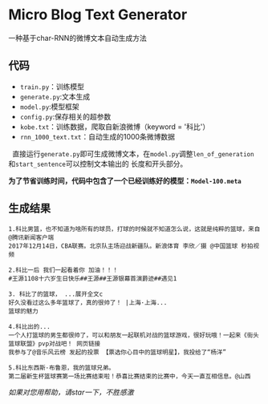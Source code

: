 # Micro Blog Text Generator
一种基于char-RNN的微博文本自动生成方法` ` 


## 代码
* `train.py`：训练模型
* `generate.py`:文本生成
* `model.py`:模型框架
* `config.py`:保存相关的超参数  
* `kobe.txt`：训练数据，爬取自新浪微博（keyword = '科比'）
* `rnn_1000_text.txt`：自动生成的1000条微博数据  
  
  
  
直接运行`generate.py`即可生成微博文本，在`model.py`调整`len_of_generation` 和`start_sentence`可以控制文本输出的 长度和开头部分。  
  
  


**为了节省训练时间，代码中包含了一个已经训练好的模型：`Model-100.meta`**  
  
  
## 生成结果
```
1.科比男篮，也不知道为啥所有的球员，打球的时候就不知道怎么说，这就是纯粹的篮球，来自@腾讯新闻客户端
2017年12月14日，CBA联赛。北京队主场迎战新疆队。新浪体育 李欣／摄 @中国篮球 秒拍视频 

2.科比一后 我们一起看着你 加油！！！
#王源1108十六岁生日快乐##王源##王源银幕首演爵迹##遇见1

3. 科比了的篮球， ...展开全文c
好久没看过这么多年篮球了，真的很帅了！ |上海·上海...
篮球的魅力

4.科比出的...
一个人打篮球的男生都很帅了，可以和朋友一起联机对战的篮球游戏，很好玩哦！一起来《街头篮球联盟》pvp对战吧！ 网页链接
我参与了@音乐风云榜 发起的投票 【票选你心目中的篮球明星】，我投给了“杨洋”

5.科比东西斯·布鲁恩，我的篮球兄弟。
第二届新生杯篮球赛第一场比赛结束啦！恭喜比赛结束的比赛中，今天一直互相信息。@山西
```


*如果对您用帮助，请star一下，不胜感激*




